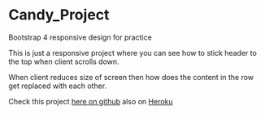 # Candy_Project
Bootstrap 4 responsive design for practice 

This is just a responsive project where you can see how to stick header to the top when client scrolls down. 

When client reduces size of screen then how does the content in the row get replaced with each other.

Check this project <a href="https://pooh15.github.io/Candy_Project/">here on github</a>
also on <a href="https://infinite-sierra-72092.herokuapp.com/">Heroku</a>
